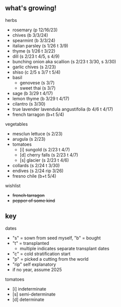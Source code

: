 ## what's growing!

herbs

- rosemary (p 12/16/23)
- chives (b 3/3/24)
- spearmint (b 3/3/24)
- italian parsley (s 1/26 t 3/9)
- thyme (s 1/26 t 3/22)
- dill (s 2/23 t 4/5, s 4/9)
- bunching onion aka scallion (s 2/23 t 3/30, s 3/30)
- garlic chives (s 2/23)
- shiso (c 2/5 s 3/7 t 5/4)
- basil
  - genovese (s 3/7)
  - sweet thai (s 3/7)
- sage (b 3/29 t 4/17)
- lemon thyme (b 3/29 t 4/17)
- cilantro (s 3/30)
- true lavender lavendula angustifolia (b 4/6 t 4/17)
- french tarragon (b+t 5/4)

vegetables

- mesclun lettuce (s 2/23)
- arugula (s 2/23)
- tomatoes
  - [i] sungold (s 2/23 t 4/7)
  - [d] cherry falls (s 2/23 t 4/7)
  - [s] glacier (s 2/23 t 4/6)
- collards (s 2/24 t 3/30)
- endives (s 2/24 rip 3/26)
- fresno chile (b+t 5/4)

wishlist

- ~~french tarragon~~
- ~~pepper of some kind~~

## key

dates

- "s" = sown from seed myself, "b" = bought
- "t" = transplanted
  - multiple indicates separate transplant dates
- "c" = cold stratification start
- "p" = picked a cutting from the world
- "rip" self explanatory
- if no year, assume 2025

tomatoes

- [i] indeterminate
- [s] semi-determinate
- [d] determinate